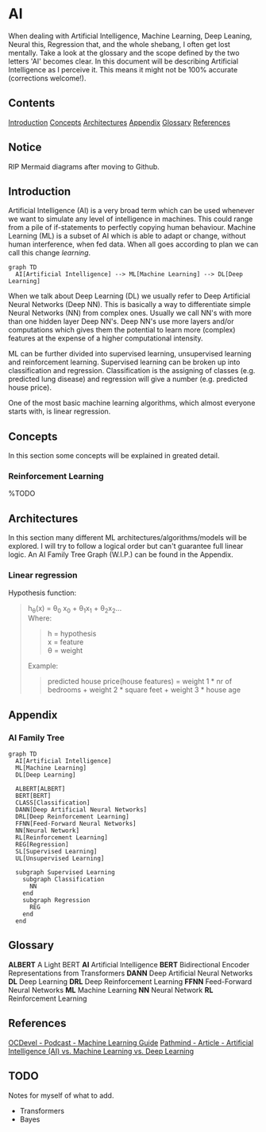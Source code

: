 <!-- 
https://sites.psu.edu/symbolcodes/codehtml
https://mermaid-js.github.io/mermaid/#/
 -->
# AI
When dealing with Artificial Intelligence, Machine Learning, Deep Leaning, Neural this, Regression that, and the whole shebang, I often get lost mentally. Take a look at the glossary and the scope defined by the two letters 'AI' becomes clear. In this document will be describing Artificial Intelligence as I perceive it. This means it might not be 100% accurate (corrections welcome!).

## Contents
[Introduction](#introduction)
[Concepts](#concepts)
[Architectures](#architectures)
[Appendix](#appendix)
[Glossary](#glossary)
[References](#references)

## Notice
RIP Mermaid diagrams after moving to Github.

## Introduction

Artificial Intelligence (AI) is a very broad term which can be used whenever we want to simulate any level of intelligence in machines. This could range from a pile of if-statements to perfectly copying human behaviour.
Machine Learning (ML) is a subset of AI which is able to adapt or change, without human interference, when fed data. When all goes according to plan we can call this change *learning*.

```mermaid
graph TD
  AI[Artificial Intelligence] --> ML[Machine Learning] --> DL[Deep Learning]
```

When we talk about Deep Learning (DL) we usually refer to Deep Artificial Neural Networks (Deep NN). This is basically a way to differentiate simple Neural Networks (NN) from complex ones. Usually we call NN's with more than one hidden layer Deep NN's. Deep NN's use more layers and/or computations which gives them the potential to learn more (complex) features at the expense of a higher computational intensity.

ML can be further divided into supervised learning, unsupervised learning and reinforcement learning. Supervised learning can be broken up into classification and regression. Classification is the assigning of classes (e.g. predicted lung disease) and regression will give a number (e.g. predicted house price).

One of the most basic machine learning algorithms, which almost everyone starts with, is linear regression.

## Concepts
In this section some concepts will be explained in greated detail.

### Reinforcement Learning
%TODO

## Architectures
In this section many different ML architectures/algorithms/models will be explored. I will try to follow a logical order but can't guarantee full linear logic. An AI Family Tree Graph (W.I.P.) can be found in the Appendix.

### Linear regression
Hypothesis function: 
> h<sub>&theta;</sub>(x) = &theta;<sub>0</sub> x<sub>0</sub> + &theta;<sub>1</sub>x<sub>1</sub> + &theta;<sub>2</sub>x<sub>2</sub>... <br>
> Where:
>
>> h = hypothesis<br>
>> x = feature<br>
>> &theta; = weight
> 
> Example:
>
>> predicted house price(house features) = weight 1 * nr of bedrooms + weight 2 * square feet + weight 3 * house age



## Appendix
### AI Family Tree

```mermaid
graph TD
  AI[Artificial Intelligence]
  ML[Machine Learning]
  DL[Deep Learning]

  ALBERT[ALBERT]
  BERT[BERT]
  CLASS[Classification]
  DANN[Deep Artificial Neural Networks]
  DRL[Deep Reinforcement Learning]
  FFNN[Feed-Forward Neural Networks]
  NN[Neural Network]
  RL[Reinforcement Learning]
  REG[Regression]
  SL[Supervised Learning]
  UL[Unsupervised Learning]

  subgraph Supervised Learning
    subgraph Classification
      NN
    end
    subgraph Regression
      REG
    end
  end
```

## Glossary
**ALBERT** A Light BERT
**AI** Artificial Intelligence
**BERT** Bidirectional Encoder Representations from Transformers
**DANN** Deep Artificial Neural Networks
**DL** Deep Learning
**DRL** Deep Reinforcement Learning
**FFNN** Feed-Forward Neural Networks
**ML** Machine Learning
**NN** Neural Network
**RL** Reinforcement Learning

## References
[OCDevel - Podcast - Machine Learning Guide](http://ocdevel.com/mlg)
[Pathmind - Article - Artificial Intelligence (AI) vs. Machine Learning vs. Deep Learning](https://pathmind.com/wiki/ai-vs-machine-learning-vs-deep-learning)

## TODO
Notes for myself of what to add.
* Transformers
* Bayes

